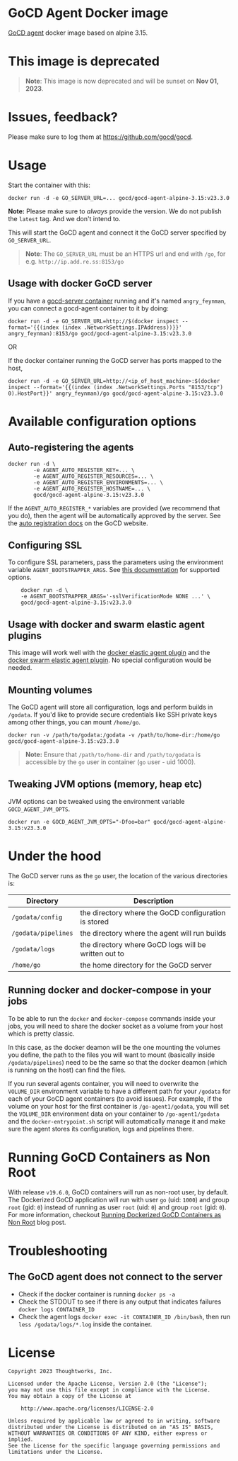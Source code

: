 # GoCD Agent Docker image

[GoCD agent](https://www.gocd.org) docker image based on alpine 3.15.

# This image is deprecated

> **Note**: This image is now deprecated and will be sunset on **Nov 01, 2023**.

# Issues, feedback?

Please make sure to log them at https://github.com/gocd/gocd.

# Usage

Start the container with this:

```
docker run -d -e GO_SERVER_URL=... gocd/gocd-agent-alpine-3.15:v23.3.0
```

**Note:** Please make sure to *always* provide the version. We do not publish the `latest` tag. And we don't intend to.

This will start the GoCD agent and connect it the GoCD server specified by `GO_SERVER_URL`.

> **Note**: The `GO_SERVER_URL` must be an HTTPS url and end with `/go`, for e.g. `http://ip.add.re.ss:8153/go`

## Usage with docker GoCD server

If you have a [gocd-server container](https://hub.docker.com/r/gocd/gocd-server/) running and it's named `angry_feynman`, you can connect a gocd-agent container to it by doing:

```
docker run -d -e GO_SERVER_URL=http://$(docker inspect --format='{{(index (index .NetworkSettings.IPAddress))}}' angry_feynman):8153/go gocd/gocd-agent-alpine-3.15:v23.3.0
```
OR

If the docker container running the GoCD server has ports mapped to the host,

```
docker run -d -e GO_SERVER_URL=http://<ip_of_host_machine>:$(docker inspect --format='{{(index (index .NetworkSettings.Ports "8153/tcp") 0).HostPort}}' angry_feynman)/go gocd/gocd-agent-alpine-3.15:v23.3.0
```

# Available configuration options

## Auto-registering the agents

```
docker run -d \
        -e AGENT_AUTO_REGISTER_KEY=... \
        -e AGENT_AUTO_REGISTER_RESOURCES=... \
        -e AGENT_AUTO_REGISTER_ENVIRONMENTS=... \
        -e AGENT_AUTO_REGISTER_HOSTNAME=... \
        gocd/gocd-agent-alpine-3.15:v23.3.0
```

If the `AGENT_AUTO_REGISTER_*` variables are provided (we recommend that you do), then the agent will be automatically approved by the server. See the [auto registration docs](https://docs.gocd.org/23.3.0/advanced_usage/agent_auto_register.html) on the GoCD website.

## Configuring SSL

To configure SSL parameters, pass the parameters using the environment variable `AGENT_BOOTSTRAPPER_ARGS`. See [this documentation](https://docs.gocd.org/23.3.0/installation/ssl_tls/end_to_end_transport_security.html) for supported options.

```shell
    docker run -d \
    -e AGENT_BOOTSTRAPPER_ARGS='-sslVerificationMode NONE ...' \
    gocd/gocd-agent-alpine-3.15:v23.3.0
```

## Usage with docker and swarm elastic agent plugins

This image will work well with the [docker elastic agent plugin](https://github.com/gocd-contrib/docker-elastic-agents) and the [docker swarm elastic agent plugin](https://github.com/gocd-contrib/docker-swarm-elastic-agents). No special configuration would be needed.
## Mounting volumes

The GoCD agent will store all configuration, logs and perform builds in `/godata`. If you'd like to provide secure credentials like SSH private keys among other things, you can mount `/home/go`.

```
docker run -v /path/to/godata:/godata -v /path/to/home-dir:/home/go gocd/gocd-agent-alpine-3.15:v23.3.0
```

> **Note:** Ensure that `/path/to/home-dir` and `/path/to/godata` is accessible by the `go` user in container (`go` user - uid 1000).

## Tweaking JVM options (memory, heap etc)

JVM options can be tweaked using the environment variable `GOCD_AGENT_JVM_OPTS`.

```
docker run -e GOCD_AGENT_JVM_OPTS="-Dfoo=bar" gocd/gocd-agent-alpine-3.15:v23.3.0
```

# Under the hood

The GoCD server runs as the `go` user, the location of the various directories is:

| Directory           | Description                                                                      |
|---------------------|----------------------------------------------------------------------------------|
| `/godata/config`    | the directory where the GoCD configuration is stored                             |
| `/godata/pipelines` | the directory where the agent will run builds                                    |
| `/godata/logs`      | the directory where GoCD logs will be written out to                             |
| `/home/go`          | the home directory for the GoCD server                                           |

## Running docker and docker-compose in your jobs

To be able to run the `docker` and `docker-compose` commands inside your jobs, you will need to share the docker socket as a volume from your host which is pretty classic.

In this case, as the docker deamon will be the one mounting the volumes you define, the path to the files you will want to mount (basically inside `/godata/pipelines`) need to be the same so that the docker deamon (which is running on the host) can find the files.

If you run several agents container, you will need to overwrite the `VOLUME_DIR` environment variable to have a different path for your `/godata` for each of your GoCD agent containers (to avoid issues). For example, if the volume on your host for the first container is `/go-agent1/godata`, you will set the `VOLUME_DIR` environment data on your container to `/go-agent1/godata` and the `docker-entrypoint.sh` script will automatically manage it and make sure the agent stores its configuration, logs and pipelines there.

# Running GoCD Containers as Non Root

With release `v19.6.0`, GoCD containers will run as non-root user, by default. The Dockerized GoCD application will run with user `go` (uid: `1000`) and group `root` (gid: `0`) instead of running as user `root` (uid: `0`) and group `root` (gid: `0`). For more information, checkout [Running Dockerized GoCD Containers as Non Root](https://www.gocd.org/2019/06/25/GoCD-non-root-containers/) blog post.

# Troubleshooting

## The GoCD agent does not connect to the server

- Check if the docker container is running `docker ps -a`
- Check the STDOUT to see if there is any output that indicates failures `docker logs CONTAINER_ID`
- Check the agent logs `docker exec -it CONTAINER_ID /bin/bash`, then run `less /godata/logs/*.log` inside the container.

# License

```plain
Copyright 2023 Thoughtworks, Inc.

Licensed under the Apache License, Version 2.0 (the "License");
you may not use this file except in compliance with the License.
You may obtain a copy of the License at

    http://www.apache.org/licenses/LICENSE-2.0

Unless required by applicable law or agreed to in writing, software
distributed under the License is distributed on an "AS IS" BASIS,
WITHOUT WARRANTIES OR CONDITIONS OF ANY KIND, either express or implied.
See the License for the specific language governing permissions and
limitations under the License.
```

